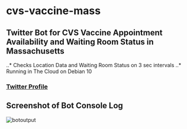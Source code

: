 # cvs-vaccine-mass
## Twitter Bot for CVS Vaccine Appointment Availability and Waiting Room Status in Massachusetts
..* Checks Location Data and Waiting Room Status on 3 sec intervals
..* Running in The Cloud on Debian 10

### [Twitter Profile](http://www.twitter.com/MASS_VAX)

## Screenshot of Bot Console Log
![botoutput](https://user-images.githubusercontent.com/55890162/110277887-28c07e00-7fa4-11eb-909f-ddee79c46cc6.jpg)
